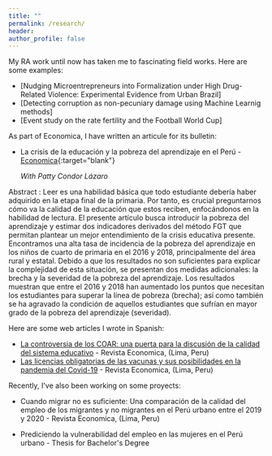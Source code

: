 ```yaml
---
title: ""
permalink: /research/
header:
author_profile: false
---
```



My RA work until now has taken me to fascinating field works. Here are some examples: 

* [Nudging Microentrepreneurs into Formalization under High Drug-Related Violence: Experimental Evidence from Urban Brazil] 
* [Detecting corruption as non-pecuniary damage using Machine Learnig methods]
* [Event study on the rate fertility and the Football World Cup]

As part of Economica, I have written an articule for its bulletin:

* La crisis de la educación y la pobreza del aprendizaje en el Perú - [Economica](https://drive.google.com/file/d/1G9Py1p4xmrvhwBM802iRVaeBIiFjQPIs/view?fbclid=IwAR1jL_aOwrDn0upcJBpbVasuBzyFKRhmXiZL8XztnG8ciq6D6rwXkRGW7yA){:target="blank"}

    <em>With Patty Condor Lázaro</em>

Abstract : Leer es una habilidad básica que todo estudiante debería haber adquirido en la etapa
final de la primaria. Por tanto, es crucial preguntarnos cómo va la calidad de la educación
que estos reciben, enfocándonos en la habilidad de lectura. El presente artículo busca
introducir la pobreza del aprendizaje y estimar dos indicadores derivados del método FGT
que permitan plantear un mejor entendimiento de la crisis educativa presente. Encontramos
una alta tasa de incidencia de la pobreza del aprendizaje en los niños de cuarto de primaria
en el 2016 y 2018, principalmente del área rural y estatal. Debido a que los resultados no
son suficientes para explicar la complejidad de esta situación, se presentan dos medidas
adicionales: la brecha y la severidad de la pobreza del aprendizaje. Los resultados muestran
que entre el 2016 y 2018 han aumentado los puntos que necesitan los estudiantes para
superar la línea de pobreza (brecha); así como también se ha agravado la condición de
aquellos estudiantes que sufrían en mayor grado de la pobreza del aprendizaje (severidad).


Here are some web articles I wrote in Spanish:
 * [La controversia de los COAR: una puerta para la discusión de la calidad del sistema educativo](https://economica.pe/la-controversia-de-los-coar-una-puerta-para-la-discusion-de-la-calidad-del-sistema-educativo/) - Revista Economica, (Lima, Peru)
 * [Las licencias obligatorias de las vacunas y sus posibilidades en la pandemia del Covid-19](https://economica.pe/las-licencias-obligatorias-de-las-vacunas-y-sus-posibilidades-en-la-pandemia-del-covid-19/) - Revista Economica, (Lima, Peru)

Recently, I've also been working on some proyects:

 * Cuando migrar no es suficiente:  Una comparación de la calidad del empleo de los migrantes y no migrantes en el Perú urbano entre el 2019 y 2020 - Revista Economica, (Lima, Peru)
 
 * Prediciendo la vulnerabilidad del empleo en las mujeres en el Perú urbano - Thesis for Bachelor's Degree

